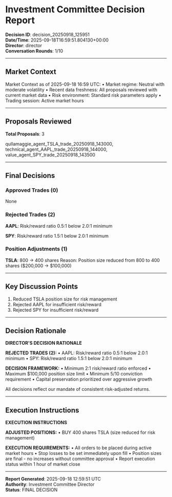 # Investment Committee Decision Report

**Decision ID**: decision_20250918_125951  
**Date/Time**: 2025-09-18T16:59:51.804130+00:00  
**Director**: director  
**Conversation Rounds**: 1/10  

---

## Market Context

Market Context as of 2025-09-18 16:59 UTC:
• Market regime: Neutral with moderate volatility
• Recent data freshness: All proposals reviewed with current market data
• Risk environment: Standard risk parameters apply
• Trading session: Active market hours

---

## Proposals Reviewed

**Total Proposals**: 3

qullamaggie_agent_TSLA_trade_20250918_143000, technical_agent_AAPL_trade_20250918_144000, value_agent_SPY_trade_20250918_143500

---

## Final Decisions

### Approved Trades (0)

None

### Rejected Trades (2)

**AAPL**: Risk/reward ratio 0.5:1 below 2.0:1 minimum

**SPY**: Risk/reward ratio 1.5:1 below 2.0:1 minimum



### Position Adjustments (1)

**TSLA**: 800 → 400 shares
Reason: Position size reduced from 800 to 400 shares ($200,000 -> $100,000)



---

## Key Discussion Points

1. Reduced TSLA position size for risk management
2. Rejected AAPL for insufficient risk/reward
3. Rejected SPY for insufficient risk/reward


---

## Decision Rationale

**DIRECTOR'S DECISION RATIONALE**

**REJECTED TRADES (2):**
• AAPL: Risk/reward ratio 0.5:1 below 2.0:1 minimum
• SPY: Risk/reward ratio 1.5:1 below 2.0:1 minimum

**DECISION FRAMEWORK:**
• Minimum 2:1 risk/reward ratio enforced
• Maximum $100,000 position size limit
• Minimum 5/10 conviction requirement
• Capital preservation prioritized over aggressive growth

All decisions reflect our mandate of consistent risk-adjusted returns.

---

## Execution Instructions

**EXECUTION INSTRUCTIONS**

**ADJUSTED POSITIONS:**
• BUY 400 shares TSLA (size reduced for risk management)

**EXECUTION REQUIREMENTS:**
• All orders to be placed during active market hours
• Stop losses to be set immediately upon fill
• Position sizes are final - no increases without committee approval
• Report execution status within 1 hour of market close


---

**Report Generated**: 2025-09-18 12:59:51 UTC  
**Authority**: Investment Committee Director  
**Status**: FINAL DECISION  

